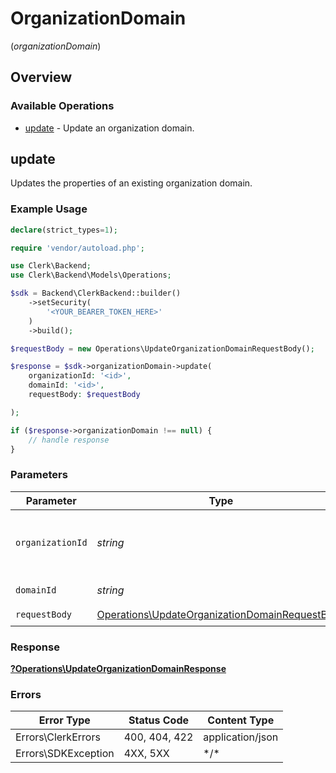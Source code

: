 # OrganizationDomain
(*organizationDomain*)

## Overview

### Available Operations

* [update](#update) - Update an organization domain.

## update

Updates the properties of an existing organization domain.

### Example Usage

```php
declare(strict_types=1);

require 'vendor/autoload.php';

use Clerk\Backend;
use Clerk\Backend\Models\Operations;

$sdk = Backend\ClerkBackend::builder()
    ->setSecurity(
        '<YOUR_BEARER_TOKEN_HERE>'
    )
    ->build();

$requestBody = new Operations\UpdateOrganizationDomainRequestBody();

$response = $sdk->organizationDomain->update(
    organizationId: '<id>',
    domainId: '<id>',
    requestBody: $requestBody

);

if ($response->organizationDomain !== null) {
    // handle response
}
```

### Parameters

| Parameter                                                                                                        | Type                                                                                                             | Required                                                                                                         | Description                                                                                                      |
| ---------------------------------------------------------------------------------------------------------------- | ---------------------------------------------------------------------------------------------------------------- | ---------------------------------------------------------------------------------------------------------------- | ---------------------------------------------------------------------------------------------------------------- |
| `organizationId`                                                                                                 | *string*                                                                                                         | :heavy_check_mark:                                                                                               | The ID of the organization the domain belongs to                                                                 |
| `domainId`                                                                                                       | *string*                                                                                                         | :heavy_check_mark:                                                                                               | The ID of the domain                                                                                             |
| `requestBody`                                                                                                    | [Operations\UpdateOrganizationDomainRequestBody](../../Models/Operations/UpdateOrganizationDomainRequestBody.md) | :heavy_check_mark:                                                                                               | N/A                                                                                                              |

### Response

**[?Operations\UpdateOrganizationDomainResponse](../../Models/Operations/UpdateOrganizationDomainResponse.md)**

### Errors

| Error Type          | Status Code         | Content Type        |
| ------------------- | ------------------- | ------------------- |
| Errors\ClerkErrors  | 400, 404, 422       | application/json    |
| Errors\SDKException | 4XX, 5XX            | \*/\*               |